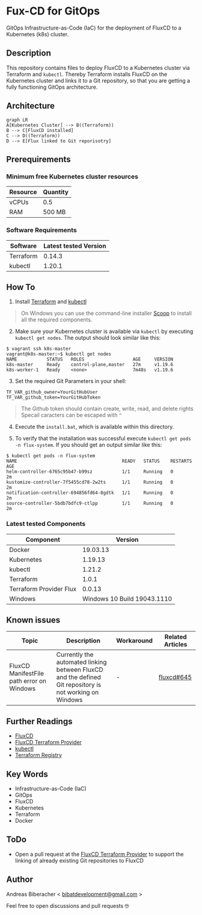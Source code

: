 
# Fux-CD for GitOps
GitOps Infrastructure-as-Code (IaC) for the deployment of FluxCD to a Kubernetes (k8s) cluster.

## Description
This repository contains files to deploy FluxCD to a Kubernetes cluster via Terraform and `kubectl`. Thereby Terraform installs FluxCD on the Kubernetes cluster and links it to a Git repository, so that you are getting a fully functioning GitOps architecture.

## Architecture

```mermaid
graph LR
A[Kubernetes Cluster] --> B((Terraform))
B --> C[FluxCD installed]
C --> D((Terraform))
D --> E[Flux linked to Git reporisotry]
```

## Prerequirements

### Minimum free Kubernetes cluster resources
| Resource | Quantity  |
|--|--|
| vCPUs | 0.5 |
| RAM | 500 MB |

### Software Requirements
| Software | Latest tested Version |
|--|--|
| Terraform | 0.14.3 |
| kubectl| 1.20.1 |

## How To
1. Install [Terraform](https://www.terraform.io) and [kubectl](https://kubernetes.io/docs/reference/kubectl/overview/)
> On Windows you can use the command-line installer [Scoop]( https://scoop.sh ) to install all the required components.

2. Make sure your Kubernetes cluster is available via `kubectl` by executing `kubectl get nodes`. The output should look similar like this:
```
$ vagrant ssh k8s-master
vagrant@k8s-master:~$ kubectl get nodes
NAME           STATUS   ROLES                  AGE     VERSION
k8s-master     Ready    control-plane,master   27m     v1.19.6
k8s-worker-1   Ready    <none>                 7m48s   v1.19.6
```
3. Set the required Git Parameters in your shell:
```
TF_VAR_github_owner=YourGitHubUser
TF_VAR_github_token=YourGitHubToken
```
> The Github token should contain create, write, read, and delete rights
> Specail caracters can be escaped with `^`

4. Execute the `install.bat`, which is available within this directory.

5. To verify that the installation was successful execute `kubectl get pods -n flux-system`. If you should get an output similar like this:
```
$ kubectl get pods -n flux-system
NAME                                       READY   STATUS    RESTARTS   AGE
helm-controller-6765c95b47-b99sz           1/1     Running   0          2m
kustomize-controller-7f5455cd78-2w2ts      1/1     Running   0          2m
notification-controller-694856fd64-8gdtk   1/1     Running   0          2m
source-controller-5bdb7bdfc9-ctlpp         1/1     Running   0          2m
```

 

### Latest tested Components

| Component | Version  |
|--|--|
| Docker |  19.03.13|
| Kubernetes | 1.19.13 |
| kubectl | 1.21.2 |
| Terraform| 1.0.1 |
| Terraform Provider Flux| 0.0.13 |
| Windows | Windows 10 Build 19043.1110 |



## Known issues
| Topic | Description  | Workaround | Related Articles  |
|--|--|--|--|
| FluxCD ManifestFile path error on Windows | Currently the automated linking between FluxCD and the defined Git repository is not working on Windows| - |  [fluxcd#645](https://github.com/fluxcd/flux2/issues/645)


## Further Readings
* [FluxCD]( https://fluxcd.io )
* [FluxCD Terraform Provider]( https://github.com/fluxcd/terraform-provider-flux )
* [kubectl](https://kubernetes.io/docs/reference/kubectl/overview/)
* [Terraform Registry]( https://registry.terraform.io/providers/fluxcd/flux/latest/docs  )


## Key Words
* Infrastructure-as-Code (IaC)
* GitOps
* FluxCD
* Kubernetes
* Terraform
* Docker

## ToDo
* Open a pull request at the [FluxCD Terraform Provider]( https://github.com/fluxcd/terraform-provider-flux ) to support the linking of already existing Git repositories to FluxCD

## Author
Andreas Biberacher < bibatdevelopment@gmail.com >

Feel free to open discussions and pull requests :nerd_face:
